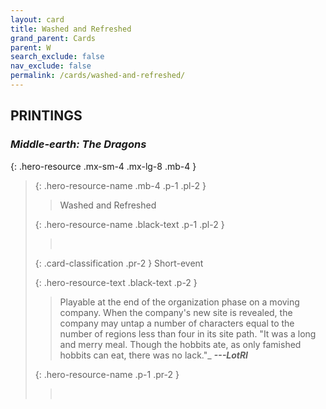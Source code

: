 ```yaml
---
layout: card
title: Washed and Refreshed
grand_parent: Cards
parent: W
search_exclude: false
nav_exclude: false
permalink: /cards/washed-and-refreshed/
---
```


## PRINTINGS


### _Middle-earth: The Dragons_

{: .hero-resource .mx-sm-4 .mx-lg-8 .mb-4 }
> {: .hero-resource-name .mb-4 .p-1 .pl-2 }
> > <div class="card-mp"></div>
> > <div class="card-name">Washed and Refreshed</div>
>
> {: .hero-resource-name .black-text .p-1 .pl-2 }
> > &nbsp;
>
> {: .card-classification .pr-2 }
> Short-event
>
> {: .hero-resource-text .black-text .p-2 }
> > Playable at the end of the organization phase on a moving company. When the company's new site is revealed, the company may untap a number of characters equal to the number of regions less than four in its site path.   "It was a long and merry meal. Though the hobbits ate, as only famished hobbits can eat, there was no lack."_ ***---&NoBreak;LotRI*** 
> 
> {: .hero-resource-name .p-1 .pr-2 }
> > <div class="card-shield"></div>
> > <div class="card-corruption">&nbsp;</div>
